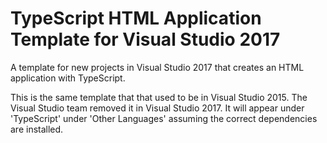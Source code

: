 # TypeScript HTML Application Template for Visual Studio 2017
A template for new projects in Visual Studio 2017 that creates an HTML application with TypeScript.

This is the same template that that used to be in Visual Studio 2015.  The Visual Studio team removed it in Visual Studio 2017.  It will appear under 'TypeScript' under 'Other Languages' assuming the correct dependencies are installed.